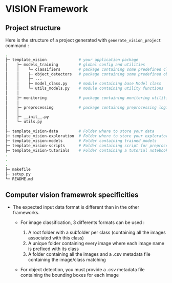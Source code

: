 # VISION Framework
## Project structure

Here is the structure of a project generated with `generate_vision_project` command : 

```bash
.
├─ template_vision              # your application package
│    ├─ models_training         # global config and utilities
│    │    └─ classifiers        # package containing some predefined classifiers
│    │    ├─ object_detectors   # package containing some predefined object detectors
│    │    ├─ ...
│    │    ├─ model_class.py     # module containing base Model class
│    │    └─ utils_models.py    # module containing utility functions
│    │
│    ├─ monitoring              # package containing monitoring utilities (mlflow, model explicability)
│    │
│    ├─ preprocessing           # package containing preprocessing logic
│    │
│    ├─ __init__.py
│    └─ utils.py
│
├─ template_vision-data         # Folder where to store your data
├─ template_vision-exploration  # Folder where to store your exploratory notebooks
├─ template_vision-models       # Folder containing trained models
├─ template_vision-scripts      # Folder containing script for preprocessing, training, etc.
├─ template_vision-tutorials    # Folder containing a tutorial notebook
.
.
.
├─ makefile
├─ setup.py
└─ README.md
```

## Computer vision framewrok specificities

- The expected input data format is different than in the other frameworks.

  - For image classification, 3 differents formats can be used :

    1. A root folder with a subfolder per class (containing all the images associated with this class)
    2. A unique folder containing every image where each image name is prefixed with its class
    3. A folder containing all the images and a .csv metadata file containing the image/class matching

  - For object detection, you must provide a .csv metadata file containing the bounding boxes for each image
